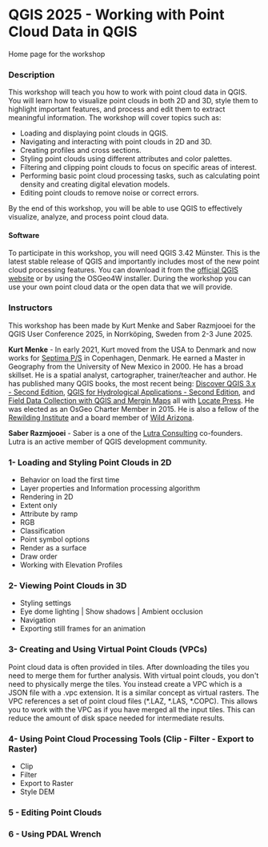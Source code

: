 # QGIS 2025 - Working with Point Cloud Data in QGIS
Home page for the workshop

### Description
This workshop will teach you how to work with point cloud data in QGIS. You will learn how to visualize point clouds in both 2D and 3D, style them to highlight important features, and process and edit them to extract meaningful information. The workshop will cover topics such as:

* Loading and displaying point clouds in QGIS.
* Navigating and interacting with point clouds in 2D and 3D.
* Creating profiles and cross sections.
* Styling point clouds using different attributes and color palettes.
* Filtering and clipping point clouds to focus on specific areas of interest.
* Performing basic point cloud processing tasks, such as calculating point density and creating digital elevation models.
* Editing point clouds to remove noise or correct errors.

By the end of this workshop, you will be able to use QGIS to effectively visualize, analyze, and process point cloud data.

#### Software
To participate in this workshop, you will need QGIS 3.42 Münster. This is the latest stable release of QGIS and importantly includes most of the new point cloud processing features. You can download it from the [official QGIS website](https://qgis.org/) or by using the OSGeo4W installer. During the workshop you can use your own point cloud data or the open data that we will provide.


### Instructors
This workshop has been made by Kurt Menke and Saber Razmjooei for the QGIS User Conference 2025, in Norrköping, Sweden from 2-3 June 2025.

**Kurt Menke** - In early 2021, Kurt moved from the USA to Denmark and now works for [Septima P/S](https://septima.dk/) in Copenhagen, Denmark. He earned a Master in Geography from the University of New Mexico in 2000. He has a broad skillset. He is a spatial analyst, cartographer, trainer/teacher and author. He has published many QGIS books, the most recent being: [Discover QGIS 3.x - Second Edition](https://locatepress.com/book/dq32), [QGIS for Hydrological Applications - Second Edition](https://locatepress.com/book/hyd2), and [Field Data Collection with QGIS and Mergin Maps](https://locatepress.com/book/mergin-maps) all with [Locate Press](https://locatepress.com/). He was elected as an OsGeo Charter Member in 2015. He is also a fellow of the [Rewilding Institute](https://rewilding.org/) and a board member of [Wild Arizona](https://www.wildarizona.org/).

**Saber Razmjooei** - Saber is a one of the [Lutra Consulting](https://www.lutraconsulting.co.uk/) co-founders. Lutra is an active member of QGIS development community.

### 1- Loading and Styling Point Clouds in 2D
* Behavior on load the first time
* Layer properties and Information processing algorithm
* Rendering in 2D
* Extent only
* Attribute by ramp
* RGB
* Classification
* Point symbol options
* Render as a surface
* Draw order
* Working with Elevation Profiles

### 2- Viewing Point Clouds in 3D
* Styling settings
* Eye dome lighting | Show shadows | Ambient occlusion
* Navigation
* Exporting still frames for an animation

### 3- Creating and Using Virtual Point Clouds (VPCs)
Point cloud data is often provided in tiles. After downloading the tiles you need to merge them for further analysis. With virtual point clouds, you don't need to physically merge the tiles. You instead create a VPC which is a JSON file with a .vpc extension. It is a similar concept as virtual rasters. The VPC references a set of point cloud files (*.LAZ, *.LAS, *.COPC). This allows you to work with the VPC as if you have merged all the input tiles. This can reduce the amount of disk space needed for intermediate results.

### 4- Using Point Cloud Processing Tools (Clip - Filter - Export to Raster)
* Clip
* Filter
* Export to Raster
* Style DEM

### 5 - Editing Point Clouds

### 6 - Using PDAL Wrench
